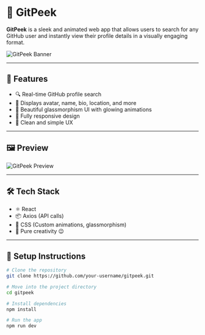 # 🚀 GitPeek

**GitPeek** is a sleek and animated web app that allows users to search for any GitHub user and instantly view their profile details in a visually engaging format.

![GitPeek Banner](<img width="744" height="648" alt="image" src="https://github.com/user-attachments/assets/78c4754e-dc81-4cac-b40b-a381b8a7d259" />)

---

## 🌟 Features

- 🔍 Real-time GitHub profile search
- 📸 Displays avatar, name, bio, location, and more
- 🌈 Beautiful glassmorphism UI with glowing animations
- 📱 Fully responsive design
- 🎯 Clean and simple UX

---

## 🖼️ Preview

![GitPeek Preview](https://via.placeholder.com/600x350.png?text=GitPeek+Preview)

---

## 🛠️ Tech Stack

- ⚛️ React
- 📦 Axios (API calls)
- 💅 CSS (Custom animations, glassmorphism)
- 🎨 Pure creativity 😉

---

## 🔧 Setup Instructions

```bash
# Clone the repository
git clone https://github.com/your-username/gitpeek.git

# Move into the project directory
cd gitpeek

# Install dependencies
npm install

# Run the app
npm run dev
